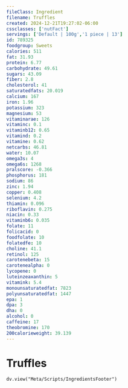 ```yaml
---
fileClass: Ingredient
filename: Truffles
created: 2024-12-21T19:27:02-06:00
cssclasses: ['nutFact']
servings: ['Default | 100g','1 piece | 13']
id: 789325
foodgroup: Sweets
calories: 511
fat: 31.93
protein: 6.77
carbohydrate: 49.61
sugars: 43.09
fiber: 2.8
cholesterol: 41
saturatedfats: 20.019
calcium: 167
iron: 1.96
potassium: 323
magnesium: 53
vitaminarae: 126
vitaminc: 0.1
vitaminb12: 0.65
vitamind: 0.2
vitamine: 0.62
netcarbs: 46.81
water: 10.07
omega3s: 4
omega6s: 1268
pralscore: -0.366
phosphorus: 181
sodium: 86
zinc: 1.94
copper: 0.408
selenium: 4.2
thiamin: 0.096
riboflavin: 0.275
niacin: 0.33
vitaminb6: 0.035
folate: 11
folicacid: 0
foodfolate: 10
folatedfe: 10
choline: 41.1
retinol: 125
carotenebeta: 15
carotenealpha: 0
lycopene: 0
luteinzeaxanthin: 5
vitamink: 5.4
monounsaturatedfat: 7823
polyunsaturatedfat: 1447
epa: 1
dpa: 3
dha: 0
alcohol: 0
caffeine: 17
theobromine: 170
200calorieweight: 39.139
---
```


# Truffles

```dataviewjs
dv.view("Meta/Scripts/IngredientsFooter")
```